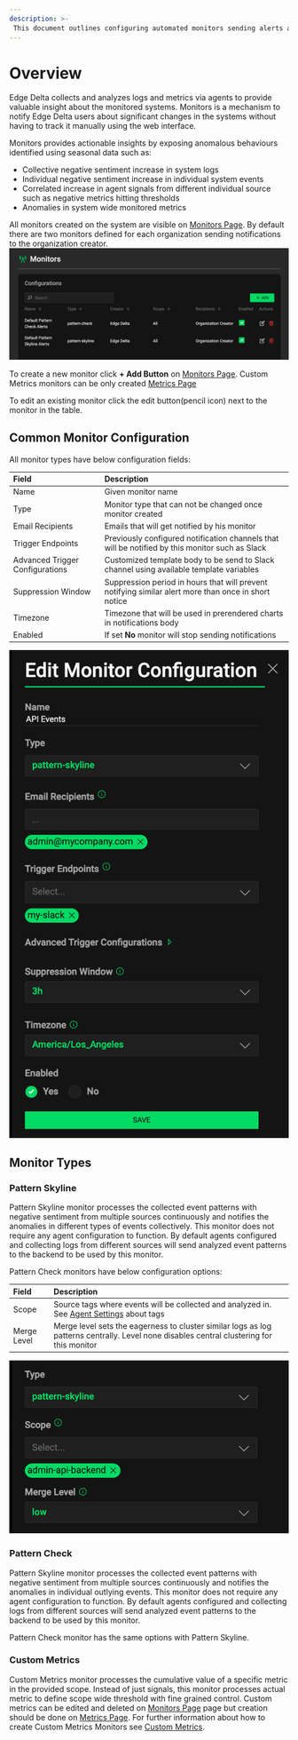 ```yaml
---
description: >-
 This document outlines configuring automated monitors sending alerts about observed status.
---
```


# Overview

Edge Delta collects and analyzes logs and metrics via agents to provide valuable insight about the monitored systems.
Monitors is a mechanism to notify Edge Delta users about significant changes in the systems without having to track it manually using the web interface.

Monitors provides actionable insights by exposing anomalous behaviours identified using seasonal data such as:
* Collective negative sentiment increase in system logs
* Individual negative sentiment increase in individual system events
* Correlated increase in agent signals from different individual source such as negative metrics hitting thresholds
* Anomalies in system wide monitored metrics

All monitors created on the system are visible on [Monitors Page](https://admin.edgedelta.com/monitors).
By default there are two monitors defined for each organization sending notifications to the organization creator.
![](../.gitbook/assets/monitors_default.png)

To create a new monitor click __+ Add Button__ on [Monitors Page](https://admin.edgedelta.com/monitors).
Custom Metrics monitors can be only created [Metrics Page](https://admin.edgedelta.com/metrics)

To edit an existing monitor click the edit button(pencil icon) next to the monitor in the table.

## Common Monitor Configuration

All monitor types have below configuration fields:

| Field | Description |
| :--- | :--- |
| Name | Given monitor name |
| Type | Monitor type that can not be changed once monitor created |
| Email Recipients | Emails that will get notified by his monitor |
| Trigger Endpoints | Previously configured notification channels that will be notified by this monitor such as Slack |
| Advanced Trigger Configurations | Customized template body to be send to Slack channel using available template variables |
| Suppression Window | Suppression period in hours that will prevent notifying similar alert more than once in short notice |
| Timezone | Timezone that will be used in prerendered charts in notifications body |
| Enabled | If set __No__ monitor will stop sending notifications |

![](../.gitbook/assets/common_monitor_options.png)


## Monitor Types
### Pattern Skyline
Pattern Skyline monitor processes the collected event patterns with negative sentiment from multiple sources continuously and notifies the anomalies in different types of events collectively.
This monitor does not require any agent configuration to function. By default agents configured and collecting logs from different sources will send analyzed event patterns to the backend to be used by this monitor.

Pattern Check monitors have below configuration options:

| Field | Description |
| :--- | :--- |
| Scope | Source tags where events will be collected and analyzed in. See [Agent Settings](../configuration/agent-settings.md) about tags |
| Merge Level | Merge level sets the eagerness to cluster similar logs as log patterns centrally. Level none disables central clustering for this monitor |

![](../.gitbook/assets/pattern_options.png)


### Pattern Check

Pattern Skyline monitor processes the collected event patterns with negative sentiment from multiple sources continuously and notifies the anomalies in individual outlying events.
This monitor does not require any agent configuration to function. By default agents configured and collecting logs from different sources will send analyzed event patterns to the backend to be used by this monitor.

Pattern Check monitor has the same options with Pattern Skyline.


### Custom Metrics

Custom Metrics monitor processes the cumulative value of a specific metric in the provided scope. Instead of just signals, this monitor processes actual metric to define scope wide threshold with fine grained control.
Custom metrics can be edited and deleted on [Monitors Page](https://admin.edgedelta.com/monitors) page but creation should be done on [Metrics Page](https://admin.edgedelta.com/metrics). For further information about how to create Custom Metrics Monitors see [Custom Metrics](../appendices/custom-metric-alerts.md).

